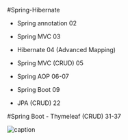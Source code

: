 #Spring-Hibernate

* Spring annotation 02

* Spring MVC 03

* Hibernate 04 (Advanced Mapping)

* Spring MVC (CRUD) 05

* Spring AOP 06-07

* Spring Boot 09

* JPA (CRUD) 22

#Spring Boot - Thymeleaf (CRUD) 31-37

![caption](https://user-images.githubusercontent.com/26628508/63585233-56eb9200-c5a7-11e9-8238-90ec5aadf2ed.PNG)
